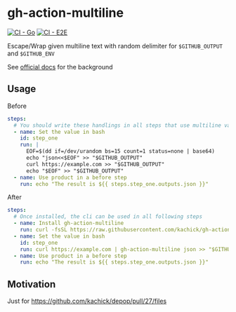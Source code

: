# gh-action-multiline

[![CI - Go](https://github.com/kachick/gh-action-multiline/actions/workflows/ci-go.yml/badge.svg?branch=main)](https://github.com/kachick/gh-action-multiline/actions/workflows/ci-go.yml?query=event%3Apush++)
[![CI - E2E](https://github.com/kachick/gh-action-multiline/actions/workflows/ci-e2e.yml/badge.svg)](https://github.com/kachick/gh-action-multiline/actions/workflows/ci-e2e.yml)

Escape/Wrap given multiline text with random delimiter for `$GITHUB_OUTPUT` and `$GITHUB_ENV`

See [official docs](https://docs.github.com/en/actions/using-workflows/workflow-commands-for-github-actions#example-of-a-multiline-string) for the background

## Usage

Before

```yaml
steps:
  # You should write these handlings in all steps that use multiline value with GITHUB_OUTPUT and/or GITHUB_ENV
  - name: Set the value in bash
    id: step_one
    run: |
      EOF=$(dd if=/dev/urandom bs=15 count=1 status=none | base64)
      echo "json<<$EOF" >> "$GITHUB_OUTPUT"
      curl https://example.com >> "$GITHUB_OUTPUT"
      echo "$EOF" >> "$GITHUB_OUTPUT"
  - name: Use product in a before step
    run: echo "The result is ${{ steps.step_one.outputs.json }}"
```

After

```yaml
steps:
  # Once installed, the cli can be used in all following steps
  - name: Install gh-action-multiline
    run: curl -fsSL https://raw.githubusercontent.com/kachick/gh-action-multiline/v0.1.0/scripts/install-in-github-action.sh | sh -s
  - name: Set the value in bash
    id: step_one
    run: curl https://example.com | gh-action-multiline json >> "$GITHUB_OUTPUT"
  - name: Use product in a before step
    run: echo "The result is ${{ steps.step_one.outputs.json }}"
```

## Motivation

Just for <https://github.com/kachick/depop/pull/27/files>
